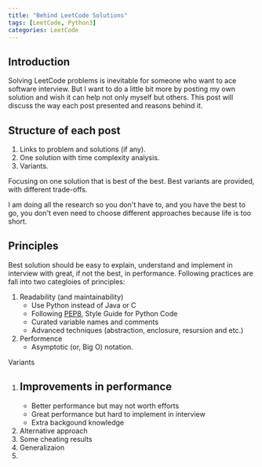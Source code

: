 ```yaml
---
title: "Behind LeetCode Solutions"
tags: [LeetCode, Python3]
categories: LeetCode
---
```


## Introduction

Solving LeetCode problems is inevitable for someone who want to ace software interview. But I want to do a little bit more by posting my own solution and wish it can help not only myself but others. This post will discuss the way each post presented and reasons behind it.   

## Structure of each post

1. Links to problem and solutions (if any).
2. One solution with time complexity analysis.
3. Variants.

Focusing on one solution that is best of the best. Best variants are provided, with different trade-offs. 

I am doing all the research so you don't have to, and you have the best to go, you don't even need to choose different approaches because life is too short. 

## Principles
 
Best solution should be easy to explain, understand and implement in interview with great, if not the best, in performance. Following practices are fall into two categloies of principles: 

1. Readability (and maintainability)
   - Use Python instead of Java or C
   - Following [PEP8](https://www.python.org/dev/peps/pep-0008/), Style Guide for Python Code
   - Curated variable names and comments
   - Advanced techniques (abstraction, enclosure, resursion and etc.) 
2. Performence
   - Asymptotic (or, Big O) notation. 

Variants
   1. Improvements in performance
      - 
      - Better performance but may not worth efforts
      - Great performance but hard to implement in interview
      - Extra backgound knowledge 
   2. Alternative approach 
   3. Some cheating results
   4. Generalizaion
   5. 
